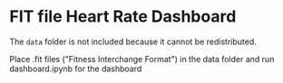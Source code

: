 # FIT file Heart Rate Dashboard

The `data` folder is not included because it cannot be redistributed.

Place .fit files ("Fitness Interchange Format") in the data folder and run dashboard.ipynb for the dashboard